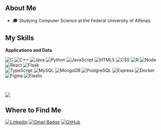 ## About Me
- 🎓 Studying Computer Science at the Federal University of Alfenas.

## My Skills

**Applications and Data**

![C](https://img.shields.io/badge/-C-333333?style=flat&logo=C%2B%2B&logoColor=00599C)
![C++](https://img.shields.io/badge/-C++-333333?style=flat&logo=C%2B%2B&logoColor=00599C)
![Java](https://img.shields.io/badge/-Java-333333?style=flat&logo=Java&logoColor=007396)
![Python](https://img.shields.io/badge/-Python-333333?style=flat&logo=Python&logoColor=007396)
![JavaScript](https://img.shields.io/badge/-JavaScript-333333?style=flat&logo=javascript)
![HTML5](https://img.shields.io/badge/-HTML5-333333?style=flat&logo=HTML5)
![CSS](https://img.shields.io/badge/-CSS-333333?style=flat&logo=CSS3&logoColor=1572B6)
![R](https://img.shields.io/badge/-R-333333?style=flat&logo=r)
![Node](https://img.shields.io/badge/-NodeJS-333333?style=flat&logo=nodedotjs)
![React](https://img.shields.io/badge/-React-333333?style=flat&logo=react)
![Flask](https://img.shields.io/badge/-Flask-333333?style=flat&logo=flask)
<br>
![TypeScript](https://img.shields.io/badge/-TypeScript-333333?style=flat&logo=typescript)
![MySQL](https://img.shields.io/badge/-MySQL-333333?style=flat&logo=MySQL)
![MongoDB](https://img.shields.io/badge/-MongoDB-333333?style=flat&logo=MongoDB)
![PostgreSQL](https://img.shields.io/badge/-PostgreSQL-333333?style=flat&logo=postgresql)
![Express](https://img.shields.io/badge/-Express.js-333333?style=flat&logo=express)
![Docker](https://img.shields.io/badge/-Docker-333333?style=flat&logo=docker)
![Figma](https://img.shields.io/badge/-Figma-333333?style=flat&logo=figma)
![Elastic](https://img.shields.io/badge/-Elastic-333333?style=flat&logo=elastic)


<br/>

<!-- <a href="http://github.com/giovananog" title="Profile"> -->
  ![](http://github-profile-summary-cards.vercel.app/api/cards/profile-details?username=giovananog&theme=monokai)
<!--   <img height="180em" src="https://github-readme-stats.vercel.app/api?username=giovananog&theme=dracula&show_icons=true" /> -->
<!-- </a> -->

## Where to Find Me

[![Linkedin](https://img.shields.io/badge/-Linkedin-blue?style=flat-square&logo=Linkedin&logoColor=white&link=www.linkedin.com/in/giovana-nogueira-oliveira)](https://www.linkedin.com/in/giovana-nogueira-oliveira)
[![Gmail Badge](https://img.shields.io/badge/-Gmail-006bed?style=flat-square&logo=Gmail&logoColor=white&link=mailto:ongiovana2016@gmail.com)](mailto:ongiovana2016@gmail.com)
[![GitHub](https://img.shields.io/github/followers/giovananog?label=follow&style=social)](https://github.com/giovananog)
